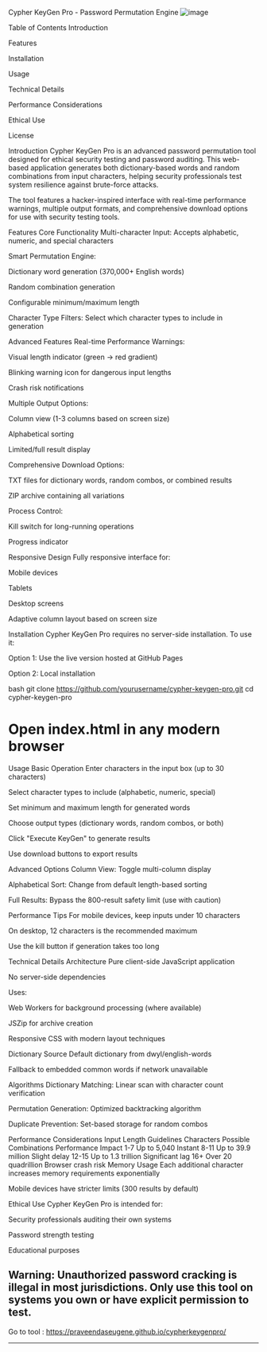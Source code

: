 Cypher KeyGen Pro - Password Permutation Engine
![image](https://github.com/user-attachments/assets/d213faf1-5986-4da2-b492-97db0b3a4cc5)

Table of Contents
Introduction

Features

Installation

Usage

Technical Details

Performance Considerations

Ethical Use

License

Introduction
Cypher KeyGen Pro is an advanced password permutation tool designed for ethical security testing and password auditing. This web-based application generates both dictionary-based words and random combinations from input characters, helping security professionals test system resilience against brute-force attacks.

The tool features a hacker-inspired interface with real-time performance warnings, multiple output formats, and comprehensive download options for use with security testing tools.

Features
Core Functionality
Multi-character Input: Accepts alphabetic, numeric, and special characters

Smart Permutation Engine:

Dictionary word generation (370,000+ English words)

Random combination generation

Configurable minimum/maximum length

Character Type Filters: Select which character types to include in generation

Advanced Features
Real-time Performance Warnings:

Visual length indicator (green → red gradient)

Blinking warning icon for dangerous input lengths

Crash risk notifications

Multiple Output Options:

Column view (1-3 columns based on screen size)

Alphabetical sorting

Limited/full result display

Comprehensive Download Options:

TXT files for dictionary words, random combos, or combined results

ZIP archive containing all variations

Process Control:

Kill switch for long-running operations

Progress indicator

Responsive Design
Fully responsive interface for:

Mobile devices

Tablets

Desktop screens

Adaptive column layout based on screen size

Installation
Cypher KeyGen Pro requires no server-side installation. To use it:

Option 1: Use the live version hosted at GitHub Pages

Option 2: Local installation

bash
git clone https://github.com/yourusername/cypher-keygen-pro.git
cd cypher-keygen-pro
# Open index.html in any modern browser
Usage
Basic Operation
Enter characters in the input box (up to 30 characters)

Select character types to include (alphabetic, numeric, special)

Set minimum and maximum length for generated words

Choose output types (dictionary words, random combos, or both)

Click "Execute KeyGen" to generate results

Use download buttons to export results

Advanced Options
Column View: Toggle multi-column display

Alphabetical Sort: Change from default length-based sorting

Full Results: Bypass the 800-result safety limit (use with caution)

Performance Tips
For mobile devices, keep inputs under 10 characters

On desktop, 12 characters is the recommended maximum

Use the kill button if generation takes too long

Technical Details
Architecture
Pure client-side JavaScript application

No server-side dependencies

Uses:

Web Workers for background processing (where available)

JSZip for archive creation

Responsive CSS with modern layout techniques

Dictionary Source
Default dictionary from dwyl/english-words

Fallback to embedded common words if network unavailable

Algorithms
Dictionary Matching: Linear scan with character count verification

Permutation Generation: Optimized backtracking algorithm

Duplicate Prevention: Set-based storage for random combos

Performance Considerations
Input Length Guidelines
Characters	Possible Combinations	Performance Impact
1-7	Up to 5,040	Instant
8-11	Up to 39.9 million	Slight delay
12-15	Up to 1.3 trillion	Significant lag
16+	Over 20 quadrillion	Browser crash risk
Memory Usage
Each additional character increases memory requirements exponentially

Mobile devices have stricter limits (300 results by default)

Ethical Use
Cypher KeyGen Pro is intended for:

Security professionals auditing their own systems

Password strength testing

Educational purposes

Warning: Unauthorized password cracking is illegal in most jurisdictions. Only use this tool on systems you own or have explicit permission to test.
-----------------------------------------------------------------------------------------------------------------------------------------------------
Go to tool 
: https://praveendaseugene.github.io/cypherkeygenpro/

------------------------------------------------------------------------------------------------------------------------------------------------------
